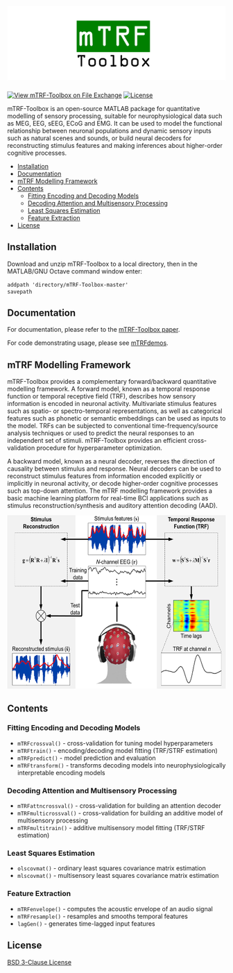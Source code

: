 # <img src="docs/mTRF-Toolbox_logo.png">

[![View mTRF-Toolbox on File Exchange](https://www.mathworks.com/matlabcentral/images/matlab-file-exchange.svg)](https://www.mathworks.com/matlabcentral/fileexchange/74260-mtrf-toolbox)
[![License](https://img.shields.io/badge/License-BSD%203--Clause-blue.svg)](https://opensource.org/licenses/BSD-3-Clause)

mTRF-Toolbox is an open-source MATLAB package for quantitative modelling of sensory processing, suitable for neurophysiological data such as MEG, EEG, sEEG, ECoG and EMG. It can be used to model the functional relationship between neuronal populations and dynamic sensory inputs such as natural scenes and sounds, or build neural decoders for reconstructing stimulus features and making inferences about higher-order cognitive processes.

- [Installation](#installation)
- [Documentation](#documentation)
- [mTRF Modelling Framework](#mtrf-modelling-framework)
- [Contents](#contents)
  - [Fitting Encoding and Decoding Models](#fitting-encoding-and-decoding-models)
  - [Decoding Attention and Multisensory Processing](#decoding-attention-and-multisensory-processing)
  - [Least Squares Estimation](#least-squares-estimation)
  - [Feature Extraction](#feature-extraction)
- [License](#license)

## Installation
Download and unzip mTRF-Toolbox to a local directory, then in the MATLAB/GNU Octave command window enter:
```
addpath 'directory/mTRF-Toolbox-master'
savepath
```

## Documentation
For documentation, please refer to the [mTRF-Toolbox paper](docs/Crosse_etal_FrontHumNeurosci_2016.pdf).

For code demonstrating usage, please see [mTRFdemos](mTRFdemos.m).

## mTRF Modelling Framework
mTRF-Toolbox provides a complementary forward/backward quantitative modelling framework. A forward model, known as a temporal response function or temporal receptive field (TRF), describes how sensory information is encoded in neuronal activity. Multivariate stimulus features such as spatio- or spectro-temporal representations, as well as categorical features such as phonetic or semantic embeddings can be used as inputs to the model. TRFs can be subjected to conventional time-frequency/source analysis techniques or used to predict the neural responses to an independent set of stimuli. mTRF-Toolbox provides an efficient cross-validation procedure for hyperparameter optimization.

A backward model, known as a neural decoder, reverses the direction of causality between stimulus and response. Neural decoders can be used to reconstruct stimulus features from information encoded explicitly or implicitly in neuronal activity, or decode higher-order cognitive processes such as top-down attention. The mTRF modelling framework provides a basic machine learning platform for real-time BCI applications such as stimulus reconstruction/synthesis and auditory attention decoding (AAD).

<div align="center">
  <img src="docs/mTRF-Toolbox.png" height="400">
</div>

## Contents
### Fitting Encoding and Decoding Models
* `mTRFcrossval()` - cross-validation for tuning model hyperparameters
* `mTRFtrain()` - encoding/decoding model fitting (TRF/STRF estimation)
* `mTRFpredict()` - model prediction and evaluation
* `mTRFtransform()` - transforms decoding models into neurophysiologically interpretable encoding models
 
### Decoding Attention and Multisensory Processing
* `mTRFattncrossval()` - cross-validation for building an attention decoder
* `mTRFmulticrossval()` - cross-validation for building an additive model of multisensory processing
* `mTRFmultitrain()` - additive multisensory model fitting (TRF/STRF estimation)

### Least Squares Estimation
* `olscovmat()` - ordinary least squares covariance matrix estimation
* `mlscovmat()` - multisensory least squares covariance matrix estimation

### Feature Extraction
* `mTRFenvelope()` - computes the acoustic envelope of an audio signal
* `mTRFresample()` - resamples and smooths temporal features
* `lagGen()` - generates time-lagged input features

## License
[BSD 3-Clause License](LICENSE)
